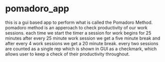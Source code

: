 # pomadoro_app

this is a gui based app to perform what is called the Pomadoro Method.
pomadoro method is an apperoach to check productivity of our work sessions.
each time we start the timer a session for work begins for 25 minutes
after every 25 minute work session we get a five minute break and after every 4 work sessions we get a 20 minute break.
every two sessions are counted as a single rep which is shown in GUI as a checkmark, which allows user to keep a check of their productivity throughout.
